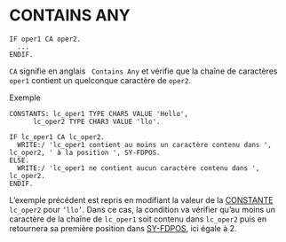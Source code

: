 # CONTAINS ANY

```abap
IF oper1 CA oper2.
  ...
ENDIF.
```

`CA` signifie en anglais ` Contains Any` et vérifie que la chaîne de caractères `oper1` contient un quelconque caractère de `oper2`.

Exemple

```abap
CONSTANTS: lc_oper1 TYPE CHAR5 VALUE 'Hello',
      lc_oper2 TYPE CHAR3 VALUE 'llo'.

IF lc_oper1 CA lc_oper2.
  WRITE:/ 'lc_oper1 contient au moins un caractère contenu dans ', lc_oper2, ' à la position ', SY-FDPOS.
ELSE.
  WRITE:/ 'lc_oper1 ne contient aucun caractère contenu dans ', lc_oper2.
ENDIF.
```

L’exemple précédent est repris en modifiant la valeur de la [CONSTANTE](../03_VARIABLES_&_CONSTANTES/02_VARIABLES_&_CONSTANTES/02_CONSTANTES.md) `lc_oper2` pour `’llo’`. Dans ce cas, la condition va vérifier qu’au moins un caractère de la chaîne de `lc_oper1` soit contenu dans `lc_oper2` puis en retournera sa première position dans [SY-FDPOS](../00_HELP/02_SY_SYSTEM.md), ici égale à 2.